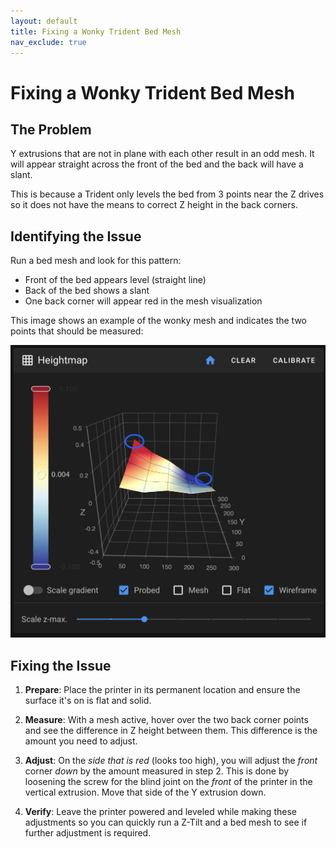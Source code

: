 ```yaml
---
layout: default
title: Fixing a Wonky Trident Bed Mesh
nav_exclude: true
---
```


# Fixing a Wonky Trident Bed Mesh

## The Problem

Y extrusions that are not in plane with each other result in an odd mesh. It will appear straight across the front of the bed and the back will have a slant.

This is because a Trident only levels the bed from 3 points near the Z drives so it does not have the means to correct Z height in the back corners.

## Identifying the Issue

Run a bed mesh and look for this pattern:
- Front of the bed appears level (straight line)
- Back of the bed shows a slant
- One back corner will appear red in the mesh visualization

This image shows an example of the wonky mesh and indicates the two points that should be measured:

![](./images/trident-wonky-mesh.png)

## Fixing the Issue

1. **Prepare**: Place the printer in its permanent location and ensure the surface it's on is flat and solid.

2. **Measure**: With a mesh active, hover over the two back corner points and see the difference in Z height between them. This difference is the amount you need to adjust.

3. **Adjust**: On the *side that is red* (looks too high), you will adjust the *front* corner *down* by the amount measured in step 2. This is done by loosening the screw for the blind joint on the *front* of the printer in the vertical extrusion. Move that side of the Y extrusion down.

4. **Verify**: Leave the printer powered and leveled while making these adjustments so you can quickly run a Z-Tilt and a bed mesh to see if further adjustment is required.
